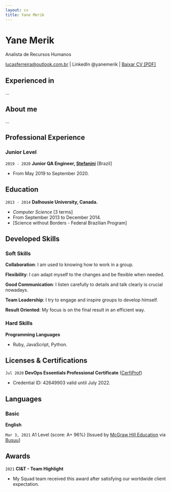 ```yaml
---
layout: cv
title: Yane Merik
---
```


<!-- https://elipapa.github.io/mycv -->

# Yane Merik
Analista de Recursos Humanos

<div id="webaddress">
<a href="lucasferreira@outlook.com.br">lucasferreira@outlook.com.br</a>
| LinkedIn @yanemerik | <a href="cv-english.pdf">Baixar CV [PDF]</a>
</div>

## Experienced in
...

## About me

...

## Professional Experience

### Junior Level

`2019 - 2020`
__Junior QA Engineer, [Stefanini](https://www.stefanini.com)__ [Brazil]
- From May 2019 to September 2020.

## Education

`2013 - 2014`
__Dalhousie University, Canada.__
- *Computer Science* [3 terms]
- From September 2013 to December 2014.
- [Science without Borders - Federal Brazilian Program]

## Developed Skills

### Soft Skills

__Collaboration__: I am used to knowing how to work in a group.

__Flexibility__: I can adapt myself to the changes and be flexible when needed.

__Good Communication__: I listen carefully to details and talk clearly is crucial nowadays.

__Team Leadership__: I try to engage and inspire groups to develop himself.

__Result Oriented__: My focus is on the final result in an efficient way.

### Hard Skills

__Programming Languages__
- Ruby, JavaScript, Python.


## Licenses & Certifications

`Jul 2020`
__DevOps Essentials Professional Certificate__ ([CerfiProf](https://certiprof.com))
- Credential ID: 42649903 valid until July 2022.

## Languages

### Basic

__English__

`Mar 3, 2021`
A1 Level {score: A+ 96%} [Issued by [McGraw Hill Education](https://www.mheducation.com) via [Busuu](https://www.busuu.com)]

## Awards

`2021`
__CI&T - Team Highlight__
- My Squad team received this award after satisfying our worldwide client expectation.

<!-- ## Goals

`Next 2 years`
Become a Senior QA Engineer

`Next 5 years`
- Become a QA Manager. -->

<!-- ## Salary Expectation
Based on my current conditions, my desired monthly wage is something like:

- __North America__
	- Between US$ 4,000 and US$ 5,000.
- __Europe__
	- Between €$ 2,500 and €$ 3,500.
- __South America__
	- Between R$ 9,500 and R$ 12,000. -->

<!-- ## CV updated on

June 20, 2021. -->
